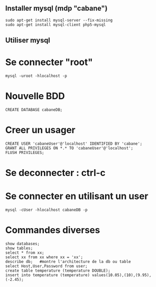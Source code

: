 ## Installer mysql (mdp "cabane")

	sudo apt-get install mysql-server --fix-missing
	sudo apt-get install mysql-client php5-mysql

## Utiliser mysql

# Se connecter "root"
	mysql -uroot -hlocalhost -p 

# Nouvelle BDD
	CREATE DATABASE cabaneDB;

# Creer un usager
	CREATE USER 'cabaneUser'@'localhost' IDENTIFIED BY 'cabane';
	GRANT ALL PRIVILEGES ON *.* TO 'cabaneUser'@'localhost';
	FLUSH PRIVILEGES;

# Se deconnecter : ctrl-c

# Se connecter en utilisant un user
	mysql -cUser -hlocalhost cabaneDB -p

# Commandes diverses
	show databases;
	show tables;
	select * from xx;
	select xx from xx where xx = 'xx';
	describe db;   #montre l'architecture de la db ou table
	select Host,User,Password from user;
	create table temperature (temperature DOUBLE);
	insert into temperature (temperature) values(10.05),(10),(9.95),(-2.45);
